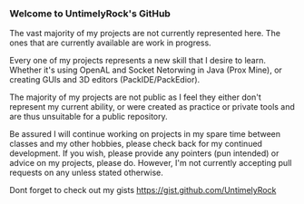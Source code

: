 ### Welcome to UntimelyRock's GitHub

The vast majority of my projects are not currently represented here.
The ones that are currently available are work in progress.

Every one of my projects represents a new skill that I desire to learn. Whether it's using OpenAL and Socket Netorwing in Java (Prox Mine),
or creating GUIs and 3D editors (PackIDE/PackEdior). 

The majority of my projects are not public as I feel they either don't represent my current ability, 
or were created as practice or private tools and are thus unsuitable for a public repository.

Be assured I will continue working on projects in my spare time between classes and my other hobbies, please check back for my continued development. 
If you wish, please provide any pointers (pun intended) or advice on my projects, please do. However, I'm not currently accepting pull requests on any unless stated otherwise.

Dont forget to check out my gists https://gist.github.com/UntimelyRock
